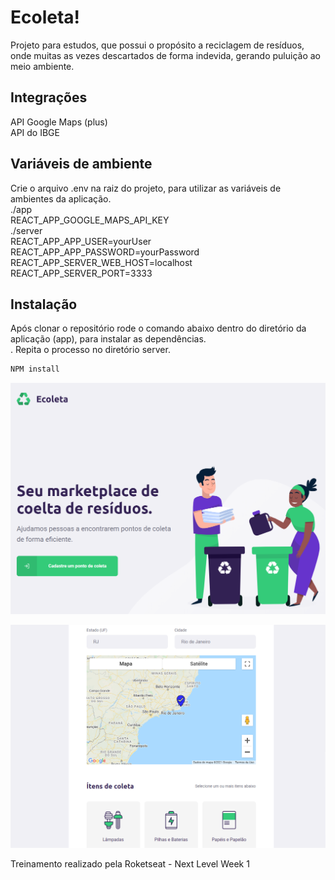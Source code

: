 # Ecoleta!

Projeto para estudos, que possui o propósito a reciclagem de resíduos, onde muitas as vezes 
descartados de forma indevida, gerando puluição ao meio ambiente.

## Integrações
API Google Maps (plus) <br />
API do IBGE

## Variáveis de ambiente
Crie o arquivo .env na raiz do projeto, para utilizar as variáveis de ambientes da aplicação.
<br />
./app
<br />
REACT_APP_GOOGLE_MAPS_API_KEY
<br />
./server
<br />
REACT_APP_APP_USER=yourUser <br />
REACT_APP_APP_PASSWORD=yourPassword <br />
REACT_APP_SERVER_WEB_HOST=localhost <br />
REACT_APP_SERVER_PORT=3333 <br />

## Instalação
Após clonar o repositório rode o comando abaixo dentro do diretório da aplicação (app), para instalar as dependências.
<br />. Repita o processo no diretório server.
```bash
NPM install
```

![Print sreen](https://github.com/givisiez/ecoleta/blob/main/app/public/images/layout-home.png?raw=true)


![Print sreen](https://github.com/givisiez/ecoleta/blob/main/app/public/images/layout-form.png?raw=true)

Treinamento realizado pela Roketseat - Next Level Week 1